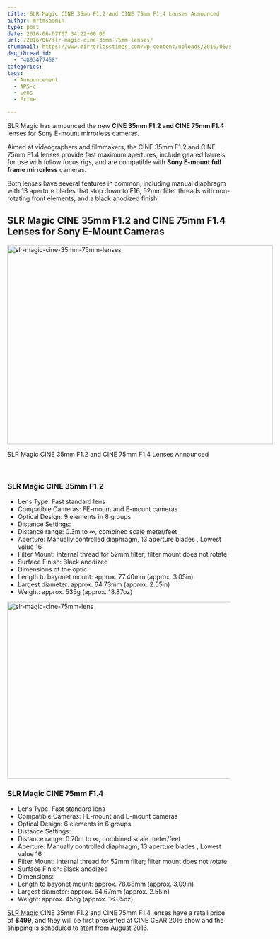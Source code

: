 ```yaml
---
title: SLR Magic CINE 35mm F1.2 and CINE 75mm F1.4 Lenses Announced
author: mrtmsadmin
type: post
date: 2016-06-07T07:34:22+00:00
url: /2016/06/slr-magic-cine-35mm-75mm-lenses/
thumbnail: https://www.mirrorlesstimes.com/wp-content/uploads/2016/06/slr-magic-cine-35mm-75mm-lenses.jpg
dsq_thread_id:
  - "4893477458"
categories:
tags:
  - Announcement
  - APS-c
  - Lens
  - Prime

---
```

SLR Magic has announced the new **CINE 35mm F1.2 and CINE 75mm F1.4** lenses for Sony E-mount mirrorless cameras.

Aimed at videographers and filmmakers, the CINE 35mm F1.2 and CINE 75mm F1.4 lenses provide fast maximum apertures, include geared barrels for use with follow focus rigs, and are compatible with **Sony E-mount full frame mirrorless** cameras.

Both lenses have several features in common, including manual diaphragm with 13 aperture blades that stop down to F16, 52mm filter threads with non-rotating front elements, and a black anodized finish.<!--more-->

## SLR Magic CINE 35mm F1.2 and CINE 75mm F1.4 Lenses for Sony E-Mount Cameras

<div id="attachment_309" style="width: 810px" class="wp-caption aligncenter">
  <img class="wp-image-309 size-full" src="https://i0.wp.com/www.mirrorlesstimes.com/wp-content/uploads/2016/06/slr-magic-cine-35mm-75mm-lenses.jpg?resize=600%2C450&#038;ssl=1" alt="slr-magic-cine-35mm-75mm-lenses" width="600" height="450" srcset="https://i0.wp.com/www.mirrorlesstimes.com/wp-content/uploads/2016/06/slr-magic-cine-35mm-75mm-lenses.jpg?w=800&ssl=1 800w, https://i0.wp.com/www.mirrorlesstimes.com/wp-content/uploads/2016/06/slr-magic-cine-35mm-75mm-lenses.jpg?resize=300%2C225&ssl=1 300w, https://i0.wp.com/www.mirrorlesstimes.com/wp-content/uploads/2016/06/slr-magic-cine-35mm-75mm-lenses.jpg?resize=768%2C576&ssl=1 768w" sizes="(max-width: 600px) 100vw, 600px" data-recalc-dims="1" />
  
  <p class="wp-caption-text">
    SLR Magic CINE 35mm F1.2 and CINE 75mm F1.4 Lenses Announced
  </p>
</div>

&nbsp;

### SLR Magic CINE 35mm F1.2

  * Lens Type: Fast standard lens
  * Compatible Cameras: FE-mount and E-mount cameras
  * Optical Design: 9 elements in 8 groups
  * Distance Settings:
  * Distance range: 0.3m to ∞, combined scale meter/feet
  * Aperture: Manually controlled diaphragm, 13 aperture blades , Lowest value 16
  * Filter Mount: Internal thread for 52mm filter; filter mount does not rotate.
  * Surface Finish: Black anodized
  * Dimensions of the optic:
  * Length to bayonet mount: approx. 77.40mm (approx. 3.05in)
  * Largest diameter: approx. 64.73mm (approx. 2.55in)
  * Weight: approx. 535g (approx. 18.87oz)

<img class="alignnone size-full wp-image-310" src="https://i1.wp.com/www.mirrorlesstimes.com/wp-content/uploads/2016/06/slr-magic-cine-75mm-lens.jpg?resize=600%2C400&#038;ssl=1" alt="slr-magic-cine-75mm-lens" width="600" height="400" srcset="https://i1.wp.com/www.mirrorlesstimes.com/wp-content/uploads/2016/06/slr-magic-cine-75mm-lens.jpg?w=950&ssl=1 950w, https://i1.wp.com/www.mirrorlesstimes.com/wp-content/uploads/2016/06/slr-magic-cine-75mm-lens.jpg?resize=300%2C200&ssl=1 300w, https://i1.wp.com/www.mirrorlesstimes.com/wp-content/uploads/2016/06/slr-magic-cine-75mm-lens.jpg?resize=768%2C512&ssl=1 768w" sizes="(max-width: 600px) 100vw, 600px" data-recalc-dims="1" /> 

### SLR Magic CINE 75mm F1.4

  * Lens Type: Fast standard lens
  * Compatible Cameras: FE-mount and E-mount cameras
  * Optical Design: 6 elements in 6 groups
  * Distance Settings:
  * Distance range: 0.70m to ∞, combined scale meter/feet
  * Aperture: Manually controlled diaphragm, 13 aperture blades , Lowest value 16
  * Filter Mount: Internal thread for 52mm filter; filter mount does not rotate.
  * Surface Finish: Black anodized
  * Dimensions:
  * Length to bayonet mount: approx. 78.68mm (approx. 3.09in)
  * Largest diameter: approx. 64.67mm (approx. 2.55in)
  * Weight: approx. 455g (approx. 16.05oz)

<a href="http://www.slrmagic.co.uk/" target="_blank">SLR Magic</a> CINE 35mm F1.2 and CINE 75mm F1.4 lenses have a retail price of **$499**, and they will be first presented at CINE GEAR 2016 show and the shipping is scheduled to start from August 2016.